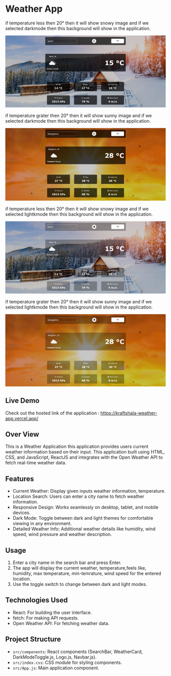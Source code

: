 # Weather App

if temperature less then 20° then it will show snowy image and if we selected darkmode then this background will show in the application.

![alt text](<src/assets/Dark snowy.png>)

if temperature grater then 20° then it will show sunny image and if we selected darkmode then this background will show in the application.

![alt text](<src/assets/Dark sunny.png>)

if temperature less then 20° then it will show snowy image and if we selected lightkmode then this background will show in the application.

![alt text](<src/assets/Light snowy.png>)

if temperature grater then 20° then it will show sunny image and if we selected lightkmode then this background will show in the application.

![alt text](<src/assets/Light sunny.png>)

## Live Demo

Check out the hosted link of the application : https://kraftshala-weather-app.vercel.app/

## Over View

This is a Weather Application this application provides users current weather information based on their input. This application built using HTML, CSS, and JavaScript, ReactJS and integrates with the Open Weather API to fetch real-time weather data.

## Features

- Current Weather: Display given inputs weather information, temperature.
- Location Search: Users can enter a city name to fetch weather information.
- Responsive Design: Works seamlessly on desktop, tablet, and mobile devices.
- Dark Mode: Toggle between dark and light themes for comfortable viewing in any environment.
- Detailed Weather Info: Additional weather details like humidity, wind speed, wind pressure and weather description.

## Usage

1. Enter a city name in the search bar and press Enter.
2. The app will display the current weather, temperature,feels like, humidity, max temperature, min-temrature, wind speed for the entered location.
3. Use the toggle switch to change between dark and light modes.

## Technologies Used

- React: For building the user interface.
- fetch: For making API requests.
- Open Weather API: For fetching weather data.

## Project Structure

- `src/components`: React components (SearchBar, WeatherCard, DarkModeToggle.js, Logo.js, Navbar.js).
- `src/index.css`: CSS module for styling components.
- `src/App.js`: Main application component.
